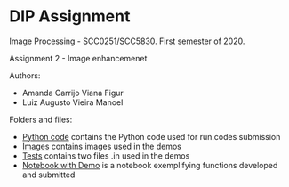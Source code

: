 # DIP Assignment

Image Processing - SCC0251/SCC5830. First semester of 2020.

Assignment 2 - Image enhancemenet

Authors:
* Amanda Carrijo Viana Figur
* Luiz Augusto Vieira Manoel

Folders and files:
* [Python code](./submission/main.py) contains the Python code used for run.codes submission
* [Images](/images) contains images used in the demos
* [Tests](/tests) contains two files .in used in the demos
* [Notebook with Demo](Assignment_02_notebook.ipynb) is a notebook exemplifying functions developed and submitted


